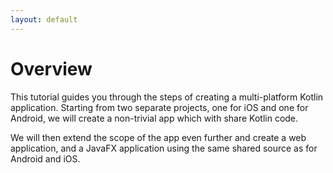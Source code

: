 ```yaml
---
layout: default
---
```


# Overview

This tutorial guides you through the steps of creating a multi-platform Kotlin application. 
Starting from two separate projects, one for iOS and one for Android, we will create a non-trivial 
app which with share Kotlin code. 

We will then extend the scope of the app even further and create a web application, and a JavaFX 
application using the same shared source as for Android and iOS.
